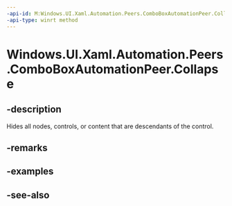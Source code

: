```yaml
---
-api-id: M:Windows.UI.Xaml.Automation.Peers.ComboBoxAutomationPeer.Collapse
-api-type: winrt method
---
```


<!-- Method syntax
public void Collapse()
-->

# Windows.UI.Xaml.Automation.Peers.ComboBoxAutomationPeer.Collapse

## -description
Hides all nodes, controls, or content that are descendants of the control.



## -remarks

## -examples

## -see-also
